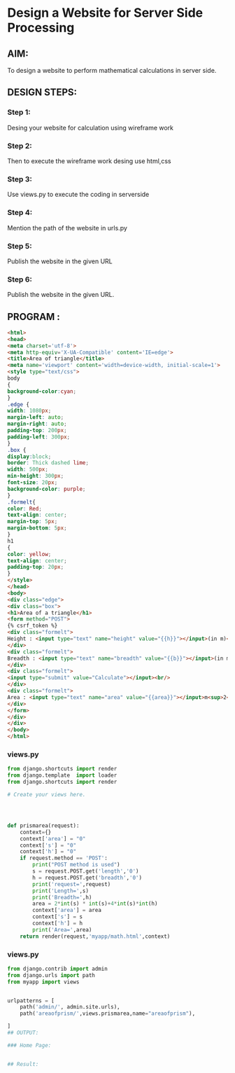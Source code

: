 # Design a Website for Server Side Processing

## AIM:
To design a website to perform mathematical calculations in server side.

## DESIGN STEPS:

### Step 1:

Desing your website for calculation using wireframe work

### Step 2:

Then to execute the wireframe work desing use html,css

### Step 3:

Use views.py to execute the coding in serverside

### Step 4:

Mention the path of the website in urls.py

### Step 5:

Publish the website in the given URL

### Step 6:

Publish the website in the given URL.

## PROGRAM :
```html
<html>
<head>
<meta charset='utf-8'>
<meta http-equiv='X-UA-Compatible' content='IE=edge'>
<title>Area of triangle</title>
<meta name='viewport' content='width=device-width, initial-scale=1'>
<style type="text/css">
body 
{
background-color:cyan;
}
.edge {
width: 1080px;
margin-left: auto;
margin-right: auto;
padding-top: 200px;
padding-left: 300px;
}
.box {
display:block;
border: Thick dashed lime;
width: 500px;
min-height: 300px;
font-size: 20px;
background-color: purple;
}
.formelt{
color: Red;
text-align: center;
margin-top: 5px;
margin-bottom: 5px;
}
h1
{
color: yellow;
text-align: center;
padding-top: 20px;
}
</style>
</head>
<body>
<div class="edge">
<div class="box">
<h1>Area of a triangle</h1>
<form method="POST">
{% csrf_token %}
<div class="formelt">
Height : <input type="text" name="height" value="{{h}}"></input>(in m)<br/>
</div>
<div class="formelt">
Breadth : <input type="text" name="breadth" value="{{b}}"></input>(in m)<br/>
</div>
<div class="formelt">
<input type="submit" value="Calculate"></input><br/>
</div>
<div class="formelt">
Area : <input type="text" name="area" value="{{area}}"></input>m<sup>2</sup><br/>
</div>
</form>
</div>
</div>
</body>
</html>
```
### views.py
```py
from django.shortcuts import render
from django.template  import loader
from django.shortcuts import render

# Create your views here.




def prismarea(request):
    context={}
    context['area'] = "0"
    context['s'] = "0"
    context['h'] = "0"
    if request.method == 'POST':
        print("POST method is used")
        s = request.POST.get('length','0')
        h = request.POST.get('breadth','0')
        print('request=',request)
        print('Length=',s)
        print('Breadth=',h)
        area = 2*int(s) * int(s)+4*int(s)*int(h)
        context['area'] = area
        context['s'] = s
        context['h'] = h
        print('Area=',area)
    return render(request,'myapp/math.html',context)
```
### views.py
```py
from django.contrib import admin
from django.urls import path
from myapp import views


urlpatterns = [
    path('admin/', admin.site.urls),
    path('areaofprism/',views.prismarea,name="areaofprism"),

]
## OUTPUT:

### Home Page:


## Result:

